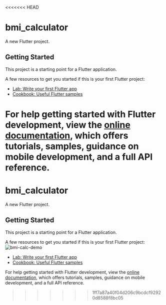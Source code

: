 <<<<<<< HEAD
# bmi_calculator

A new Flutter project.

## Getting Started

This project is a starting point for a Flutter application.

A few resources to get you started if this is your first Flutter project:

- [Lab: Write your first Flutter app](https://docs.flutter.dev/get-started/codelab)
- [Cookbook: Useful Flutter samples](https://docs.flutter.dev/cookbook)

For help getting started with Flutter development, view the
[online documentation](https://docs.flutter.dev/), which offers tutorials,
samples, guidance on mobile development, and a full API reference.
=======
# bmi_calculator

A new Flutter project.

## Getting Started

This project is a starting point for a Flutter application.

A few resources to get you started if this is your first Flutter project:
![bmi-calc-demo](https://github.com/user-attachments/assets/77a54b77-b0ff-4a38-bc5a-e0d272da1061)


- [Lab: Write your first Flutter app](https://docs.flutter.dev/get-started/codelab)
- [Cookbook: Useful Flutter samples](https://docs.flutter.dev/cookbook)

For help getting started with Flutter development, view the
[online documentation](https://docs.flutter.dev/), which offers tutorials,
samples, guidance on mobile development, and a full API reference.
>>>>>>> 1ff7a87a40f04d206c9bcdcf92920d8588f8bc05
